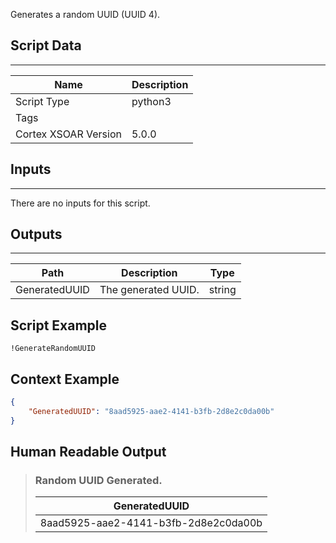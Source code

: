 Generates a random UUID (UUID 4).

## Script Data

---

| **Name** | **Description** |
| --- | --- |
| Script Type | python3 |
| Tags |  |
| Cortex XSOAR Version | 5.0.0 |

## Inputs

---
There are no inputs for this script.

## Outputs

---

| **Path** | **Description** | **Type** |
| --- | --- | --- |
| GeneratedUUID | The generated UUID. | string |


## Script Example

```!GenerateRandomUUID```

## Context Example

```json
{
    "GeneratedUUID": "8aad5925-aae2-4141-b3fb-2d8e2c0da00b"
}
```

## Human Readable Output

>### Random UUID Generated.
>
>|GeneratedUUID|
>|---|
>| 8aad5925-aae2-4141-b3fb-2d8e2c0da00b |


